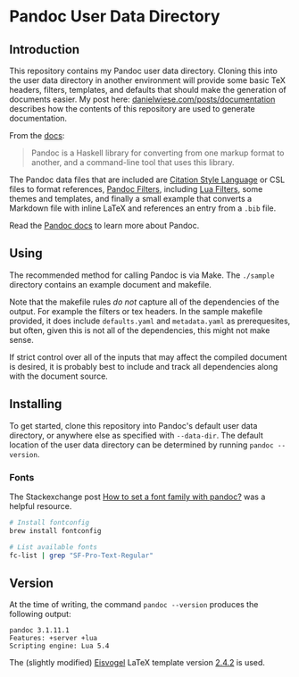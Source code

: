 # Pandoc User Data Directory

## Introduction

This repository contains my Pandoc user data directory.
Cloning this into the user data directory in another environment will provide some basic TeX headers, filters, templates, and defaults that should make the generation of documents easier.
My post here: [danielwiese.com/posts/documentation](https://danielwiese.com/posts/documentation/) describes how the contents of this repository are used to generate documentation.

From the [docs](https://pandoc.org/MANUAL.html):

> Pandoc is a Haskell library for converting from one markup format to another, and a command-line tool that uses this library.

The Pandoc data files that are included are [Citation Style Language](https://citationstyles.org/) or CSL files to format references, [Pandoc Filters](https://pandoc.org/filters.html), including [Lua Filters](https://pandoc.org/lua-filters.html), some themes and templates, and finally a small example that converts a Markdown file with inline LaTeX and references an entry from a `.bib` file.

Read the [Pandoc docs](https://pandoc.org/MANUAL.html) to learn more about Pandoc.

## Using

The recommended method for calling Pandoc is via Make.
The `./sample` directory contains an example document and makefile.

Note that the makefile rules *do not* capture all of the dependencies of the output.
For example the filters or tex headers.
In the sample makefile provided, it does include `defaults.yaml` and `metadata.yaml` as prerequesites, but often, given this is not all of the dependencies, this might not make sense.

If strict control over all of the inputs that may affect the compiled document is desired, it is probably best to include and track all dependencies along with the document source.

## Installing

To get started, clone this repository into Pandoc's default user data directory, or anywhere else as specified with `--data-dir`.
The default location of the user data directory can be determined by running `pandoc --version`.

### Fonts

The Stackexchange post [How to set a font family with pandoc?](https://tex.stackexchange.com/questions/234786/how-to-set-a-font-family-with-pandoc) was a helpful resource.

```sh
# Install fontconfig
brew install fontconfig

# List available fonts
fc-list | grep "SF-Pro-Text-Regular"
```

## Version

At the time of writing, the command `pandoc --version` produces the following output:

```
pandoc 3.1.11.1
Features: +server +lua
Scripting engine: Lua 5.4
```

The (slightly modified) [Eisvogel](https://github.com/Wandmalfarbe/pandoc-latex-template) LaTeX template version [2.4.2](https://github.com/Wandmalfarbe/pandoc-latex-template/releases/tag/2.4.2) is used.

